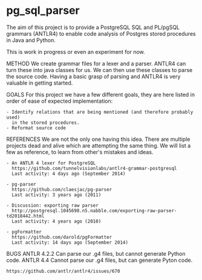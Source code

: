 pg_sql_parser
=============

The aim of this project is to provide a PostgreSQL SQL and PL/pgSQL grammars
(ANTLR4) to enable code analysis of Postgres stored procedures
in Java and Python.

This is work in progress or even an experiment for now.

METHOD
    We create grammar files for a lexer and a parser. ANTLR4 can turn these into
    java classes for us. We can then use these classes to parse the source code.
    Having a basic grasp of parsing and ANTLR4 is very valuable in getting started.

GOALS
    For this project we have a few different goals, they are here listed in order
    of ease of expected implementation:

    - Identify relations that are being mentioned (and therefore probably used)
      in the stored procedures.
    - Reformat source code

REFERENCES
    We are not the only one having this idea. There are multiple projects
    dead and alive which are attempting the same thing. We will list a few as
    reference, to learn from other's mistakes and ideas.

    - An ANTLR 4 lexer for PostgreSQL
      https://github.com/tunnelvisionlabs/antlr4-grammar-postgresql 
      Last activity: 4 days ago (September 2014)

    - pg-parser
      https://github.com/claesjac/pg-parser
      Last activity: 3 years ago (2011)

    - Discussion: exporting raw parser
      http://postgresql.1045698.n5.nabble.com/exporting-raw-parser-td2018442.html
      Last activity: 4 years ago (2010)

    - pgFormatter
      https://github.com/darold/pgFormatter
      Last activity: 14 days ago (September 2014)

BUGS
    ANTLR 4.2.2 Can parse our .g4 files, but cannot generate Python code.
    ANTLR 4.4 Cannot parse our .g4 files, but can generate Pyton code.

    https://github.com/antlr/antlr4/issues/670

